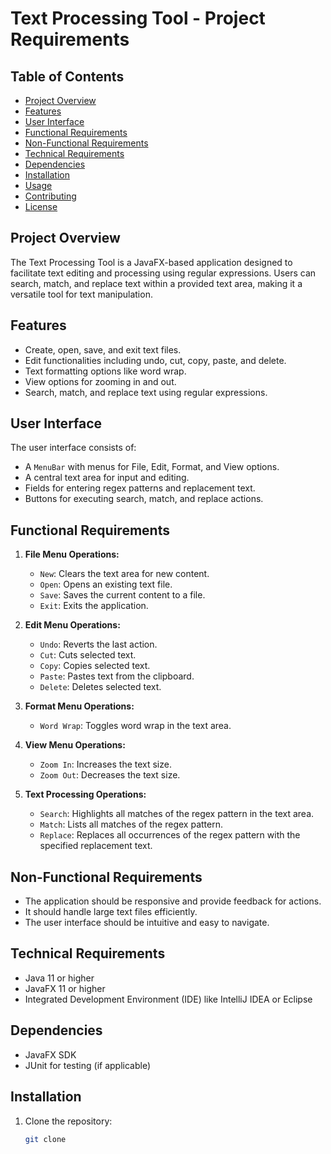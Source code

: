 # Text Processing Tool - Project Requirements

## Table of Contents

- [Project Overview](#project-overview)
- [Features](#features)
- [User Interface](#user-interface)
- [Functional Requirements](#functional-requirements)
- [Non-Functional Requirements](#non-functional-requirements)
- [Technical Requirements](#technical-requirements)
- [Dependencies](#dependencies)
- [Installation](#installation)
- [Usage](#usage)
- [Contributing](#contributing)
- [License](#license)

## Project Overview

The Text Processing Tool is a JavaFX-based application designed to facilitate text editing and processing using regular expressions. Users can search, match, and replace text within a provided text area, making it a versatile tool for text manipulation.

## Features

- Create, open, save, and exit text files.
- Edit functionalities including undo, cut, copy, paste, and delete.
- Text formatting options like word wrap.
- View options for zooming in and out.
- Search, match, and replace text using regular expressions.

## User Interface

The user interface consists of:

- A `MenuBar` with menus for File, Edit, Format, and View options.
- A central text area for input and editing.
- Fields for entering regex patterns and replacement text.
- Buttons for executing search, match, and replace actions.

## Functional Requirements

1. **File Menu Operations:**

   - `New`: Clears the text area for new content.
   - `Open`: Opens an existing text file.
   - `Save`: Saves the current content to a file.
   - `Exit`: Exits the application.

2. **Edit Menu Operations:**

   - `Undo`: Reverts the last action.
   - `Cut`: Cuts selected text.
   - `Copy`: Copies selected text.
   - `Paste`: Pastes text from the clipboard.
   - `Delete`: Deletes selected text.

3. **Format Menu Operations:**

   - `Word Wrap`: Toggles word wrap in the text area.

4. **View Menu Operations:**

   - `Zoom In`: Increases the text size.
   - `Zoom Out`: Decreases the text size.

5. **Text Processing Operations:**
   - `Search`: Highlights all matches of the regex pattern in the text area.
   - `Match`: Lists all matches of the regex pattern.
   - `Replace`: Replaces all occurrences of the regex pattern with the specified replacement text.

## Non-Functional Requirements

- The application should be responsive and provide feedback for actions.
- It should handle large text files efficiently.
- The user interface should be intuitive and easy to navigate.

## Technical Requirements

- Java 11 or higher
- JavaFX 11 or higher
- Integrated Development Environment (IDE) like IntelliJ IDEA or Eclipse

## Dependencies

- JavaFX SDK
- JUnit for testing (if applicable)

## Installation

1. Clone the repository:
   ```bash
   git clone
   ```
